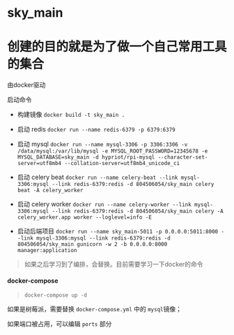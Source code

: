 # sky_main

# 创建的目的就是为了做一个自己常用工具的集合

由docker驱动

启动命令

* 构建镜像 `docker build -t sky_main .`

* 启动 redis `docker run --name redis-6379 -p 6379:6379`

* 启动 mysql `docker run --name mysql-3306 -p 3306:3306 -v /data/mysql:/var/lib/mysql -e MYSQL_ROOT_PASSWORD=12345678 -e MYSQL_DATABASE=sky_main -d hypriot/rpi-mysql --character-set-server=utf8mb4 --collation-server=utf8mb4_unicode_ci`

* 启动 celery beat `docker run --name celery-beat --link mysql-3306:mysql --link redis-6379:redis -d 804506054/sky_main celery beat -A celery_worker`

* 启动 celery worker `docker run --name celery-worker --link mysql-3306:mysql --link redis-6379:redis -d 804506054/sky_main celery -A celery_worker.app worker --loglevel=info -E`

* 启动后端项目 `docker run --name sky_main-5011 -p 0.0.0.0:5011:8000 --link mysql-3306:mysql --link redis-6379:redis -d 804506054/sky_main gunicorn -w 2 -b 0.0.0.0:8000 manager:application`

> 如果之后学习到了编排，会替换。目前需要学习一下docker的命令

#### docker-compose

> `docker-compose up -d`

如果是树莓派，需要替换 `docker-compose.yml` 中的 `mysql`镜像；

如果端口被占用，可以编辑 `ports` 部分